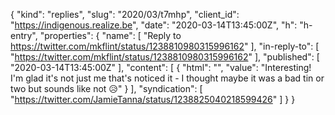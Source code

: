 {
  "kind": "replies",
  "slug": "2020/03/t7mhp",
  "client_id": "https://indigenous.realize.be",
  "date": "2020-03-14T13:45:00Z",
  "h": "h-entry",
  "properties": {
    "name": [
      "Reply to https://twitter.com/mkflint/status/1238810980315996162"
    ],
    "in-reply-to": [
      "https://twitter.com/mkflint/status/1238810980315996162"
    ],
    "published": [
      "2020-03-14T13:45:00Z"
    ],
    "content": [
      {
        "html": "",
        "value": "Interesting! I'm glad it's not just me that's noticed it - I thought maybe it was a bad tin or two but sounds like not 😥"
      }
    ],
    "syndication": [
      "https://twitter.com/JamieTanna/status/1238825040218599426"
    ]
  }
}
